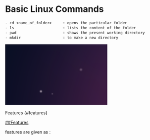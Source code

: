 # Basic Linux Commands
    - cd <name_of_folder>     : opens the particular folder
    - ls                      : lists the content of the folder
    - pwd                     : shows the present working directory
    - mkdir                   : to make a new directory

   ![alt text](image-1.png)


   Features {#features}

   [ ##Features](#features)


features are given as : 